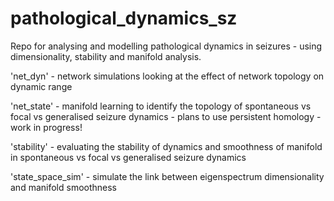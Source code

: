 # pathological_dynamics_sz
Repo for analysing and modelling pathological dynamics in seizures - using dimensionality, stability and manifold analysis. 

'net_dyn' - network simulations looking at the effect of network topology on dynamic range

'net_state' - manifold learning to identify the topology of spontaneous vs focal vs generalised seizure dynamics - plans to use persistent homology - work in progress!

'stability' - evaluating the stability of dynamics and smoothness of manifold in spontaneous vs focal vs generalised seizure dynamics

'state_space_sim' - simulate the link between eigenspectrum dimensionality and manifold smoothness

